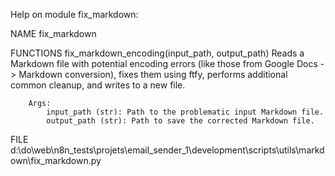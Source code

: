 Help on module fix_markdown:

NAME
    fix_markdown

FUNCTIONS
    fix_markdown_encoding(input_path, output_path)
        Reads a Markdown file with potential encoding errors (like those from
        Google Docs -> Markdown conversion), fixes them using ftfy, performs
        additional common cleanup, and writes to a new file.

        Args:
            input_path (str): Path to the problematic input Markdown file.
            output_path (str): Path to save the corrected Markdown file.

FILE
    d:\do\web\n8n_tests\projets\email_sender_1\development\scripts\utils\markdown\fix_markdown.py


